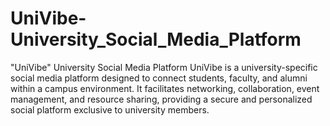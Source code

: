 # UniVibe-University_Social_Media_Platform
"UniVibe" University Social Media Platform UniVibe is a university-specific social media platform designed to connect students, faculty, and  alumni within a campus environment. It facilitates networking, collaboration, event management, and resource sharing, providing a secure and personalized social platform exclusive to university members.
